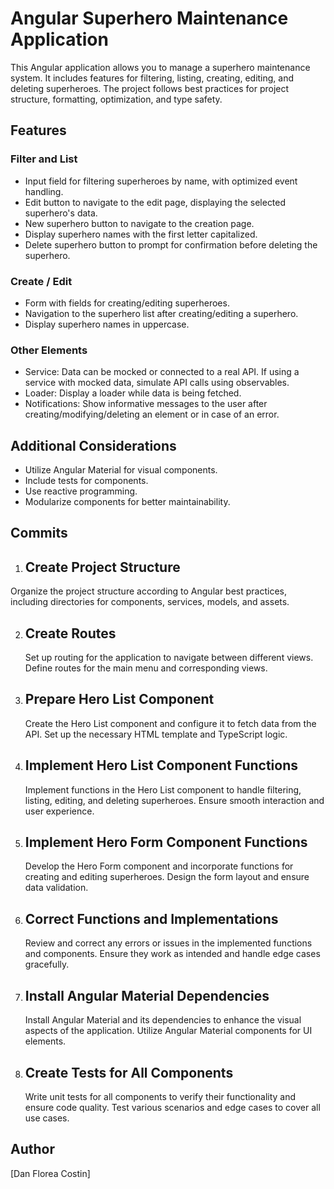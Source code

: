 # Angular Superhero Maintenance Application

This Angular application allows you to manage a superhero maintenance system. It includes features for filtering, listing, creating, editing, and deleting superheroes. The project follows best practices for project structure, formatting, optimization, and type safety.

## Features

### Filter and List

- Input field for filtering superheroes by name, with optimized event handling.
- Edit button to navigate to the edit page, displaying the selected superhero's data.
- New superhero button to navigate to the creation page.
- Display superhero names with the first letter capitalized.
- Delete superhero button to prompt for confirmation before deleting the superhero.

### Create / Edit

- Form with fields for creating/editing superheroes.
- Navigation to the superhero list after creating/editing a superhero.
- Display superhero names in uppercase.

### Other Elements

- Service: Data can be mocked or connected to a real API. If using a service with mocked data, simulate API calls using observables.
- Loader: Display a loader while data is being fetched.
- Notifications: Show informative messages to the user after creating/modifying/deleting an element or in case of an error.

## Additional Considerations

- Utilize Angular Material for visual components.
- Include tests for components.
- Use reactive programming.
- Modularize components for better maintainability.

## Commits 

  1. ## Create Project Structure

   Organize the project structure according to Angular best practices, including directories for components, services, models, and assets.

2. ## Create Routes

   Set up routing for the application to navigate between different views. Define routes for the main menu and corresponding views.

3. ## Prepare Hero List Component

   Create the Hero List component and configure it to fetch data from the API. Set up the necessary HTML template and TypeScript logic.

4. ## Implement Hero List Component Functions

   Implement functions in the Hero List component to handle filtering, listing, editing, and deleting superheroes. Ensure smooth interaction and user experience.

5. ## Implement Hero Form Component Functions

   Develop the Hero Form component and incorporate functions for creating and editing superheroes. Design the form layout and ensure data validation.

6. ## Correct Functions and Implementations

   Review and correct any errors or issues in the implemented functions and components. Ensure they work as intended and handle edge cases gracefully.

7. ## Install Angular Material Dependencies

   Install Angular Material and its dependencies to enhance the visual aspects of the application. Utilize Angular Material components for UI elements.

8. ## Create Tests for All Components

   Write unit tests for all components to verify their functionality and ensure code quality. Test various scenarios and edge cases to cover all use cases.


## Author

[Dan Florea Costin]

